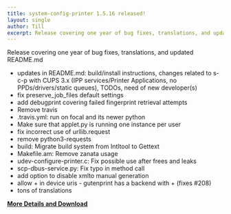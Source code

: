 ```yaml
---
title: system-config-printer 1.5.16 released!
layout: single
author: Till
excerpt: Release covering one year of bug fixes, translations, and updated README.md
---
```

Release covering one year of bug fixes, translations, and updated README.md
- updates in README.md: build/install instructions, changes related to s-c-p with CUPS 3.x (IPP services/Printer Applications, no PPDs/drivers/static queues), TODOs, need of new developer(s)
- fix preserve_job_files default settings
- add debugprint covering failed fingerprint retrieval attempts
- Remove travis
- .travis.yml: run on focal and its newer python
- Make sure that applet.py is running one instance per user
- fix incorrect use of urllib.request
- remove python3-requests
- build: Migrate build system from Intltool to Gettext
- Makefile.am: Remove zanata usage
- udev-configure-printer.c: Fix possible use after frees and leaks
- scp-dbus-service.py: Fix typo in method call
- add option to disable xmlto manual generation
- allow + in device uris - gutenprint has a backend with + (fixes #208)
- tons of translations

[**More Details and Download**](https://github.com/OpenPrinting/system-config-printer/releases/tag/v1.5.16)
